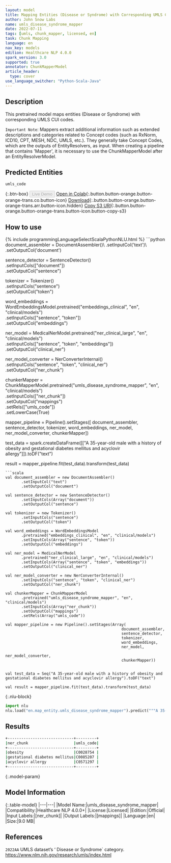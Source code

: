 ```yaml
---
layout: model
title: Mapping Entities (Disease or Syndrome) with Corresponding UMLS CUI Codes
author: John Snow Labs
name: umls_disease_syndrome_mapper
date: 2022-07-11
tags: [umls, chunk_mapper, licensed, en]
task: Chunk Mapping
language: en
nav_key: models
edition: Healthcare NLP 4.0.0
spark_version: 3.0
supported: true
annotator: ChunkMapperModel
article_header:
  type: cover
use_language_switcher: "Python-Scala-Java"
---
```


## Description

This pretrained model maps entities (Disease or Syndrome) with corresponding UMLS CUI codes.

`Important Note`: Mappers extract additional information such as extended descriptions and categories related to Concept codes (such as RxNorm, ICD10, CPT, MESH, NDC, UMLS, etc.). They generally take Concept Codes, which are the outputs of EntityResolvers, as input. When creating a pipeline that contains 'Mapper', it is necessary to use the ChunkMapperModel after an EntityResolverModel.

## Predicted Entities

`umls_code`

{:.btn-box}
<button class="button button-orange" disabled>Live Demo</button>
[Open in Colab](https://colab.research.google.com/github/JohnSnowLabs/spark-nlp-workshop/blob/master/tutorials/Certification_Trainings/Healthcare/26.Chunk_Mapping.ipynb){:.button.button-orange.button-orange-trans.co.button-icon}
[Download](https://s3.amazonaws.com/auxdata.johnsnowlabs.com/clinical/models/umls_disease_syndrome_mapper_en_4.0.0_3.0_1657579514857.zip){:.button.button-orange.button-orange-trans.arr.button-icon.hidden}
[Copy S3 URI](s3://auxdata.johnsnowlabs.com/clinical/models/umls_disease_syndrome_mapper_en_4.0.0_3.0_1657579514857.zip){:.button.button-orange.button-orange-trans.button-icon.button-copy-s3}

## How to use



<div class="tabs-box" markdown="1">
{% include programmingLanguageSelectScalaPythonNLU.html %}
```python
document_assembler = DocumentAssembler()\
      .setInputCol('text')\
      .setOutputCol('document')

sentence_detector = SentenceDetector()\
      .setInputCols(["document"])\
      .setOutputCol("sentence")

tokenizer = Tokenizer()\
      .setInputCols("sentence")\
      .setOutputCol("token")

word_embeddings = WordEmbeddingsModel.pretrained("embeddings_clinical", "en", "clinical/models")\
      .setInputCols(["sentence", "token"])\
      .setOutputCol("embeddings")

ner_model = MedicalNerModel.pretrained("ner_clinical_large", "en", "clinical/models")\
    .setInputCols(["sentence", "token", "embeddings"])\
    .setOutputCol("clinical_ner")

ner_model_converter = NerConverterInternal()\
    .setInputCols("sentence", "token", "clinical_ner")\
    .setOutputCol("ner_chunk")

chunkerMapper = ChunkMapperModel.pretrained("umls_disease_syndrome_mapper", "en", "clinical/models")\
      .setInputCols(["ner_chunk"])\
      .setOutputCol("mappings")\
      .setRels(["umls_code"])\
      .setLowerCase(True)


mapper_pipeline = Pipeline().setStages([
        document_assembler,
        sentence_detector,
        tokenizer, 
        word_embeddings,
        ner_model, 
        ner_model_converter, 
        chunkerMapper])


test_data = spark.createDataFrame([["A 35-year-old male with a history of obesity and gestational diabetes mellitus and acyclovir allergy"]]).toDF("text")

result = mapper_pipeline.fit(test_data).transform(test_data)

```
```scala
val document_assembler = new DocumentAssembler()
       .setInputCol("text")
       .setOutputCol("document")

val sentence_detector = new SentenceDetector()
       .setInputCols(Array("document"))
       .setOutputCol("sentence")

val tokenizer = new Tokenizer()
       .setInputCols("sentence")
       .setOutputCol("token")

val word_embeddings = WordEmbeddingsModel
       .pretrained("embeddings_clinical", "en", "clinical/models")
       .setInputCols(Array("sentence", "token"))
       .setOutputCol("embeddings")

val ner_model = MedicalNerModel
       .pretrained("ner_clinical_large", "en", "clinical/models")
       .setInputCols(Array("sentence", "token", "embeddings"))
       .setOutputCol("clinical_ner")

val ner_model_converter = new NerConverterInternal()
       .setInputCols("sentence", "token", "clinical_ner")
       .setOutputCol("ner_chunk")

val chunkerMapper = ChunkMapperModel
       .pretrained("umls_disease_syndrome_mapper", "en", "clinical/models")
       .setInputCols(Array("ner_chunk"))
       .setOutputCol("mappings")
       .setRels(Array("umls_code")) 

val mapper_pipeline = new Pipeline().setStages(Array(
                                                   document_assembler,
                                                   sentence_detector,
                                                   tokenizer, 
                                                   word_embeddings,
                                                   ner_model, 
                                                   ner_model_converter, 
                                                   chunkerMapper))


val test_data = Seq("A 35-year-old male with a history of obesity and gestational diabetes mellitus and acyclovir allergy").toDF("text")

val result = mapper_pipeline.fit(test_data).transform(test_data) 
```


{:.nlu-block}
```python
import nlu
nlu.load("en.map_entity.umls_disease_syndrome_mapper").predict("""A 35-year-old male with a history of obesity and gestational diabetes mellitus and acyclovir allergy""")
```

</div>

## Results

```bash
+-----------------------------+---------+
|ner_chunk                    |umls_code|
+-----------------------------+---------+
|obesity                      |C0028754 |
|gestational diabetes mellitus|C0085207 |
|acyclovir allergy            |C0571297 |
+-----------------------------+---------+
```

{:.model-param}
## Model Information

{:.table-model}
|---|---|
|Model Name:|umls_disease_syndrome_mapper|
|Compatibility:|Healthcare NLP 4.0.0+|
|License:|Licensed|
|Edition:|Official|
|Input Labels:|[ner_chunk]|
|Output Labels:|[mappings]|
|Language:|en|
|Size:|9.0 MB|

## References

`2022AA` UMLS dataset’s ‘ Disease or Syndrome` category. https://www.nlm.nih.gov/research/umls/index.html